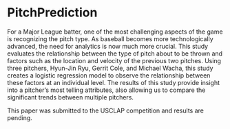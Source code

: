 # PitchPrediction

For a Major League batter, one of the most challenging aspects of the game is recognizing the pitch type. As baseball becomes more technologically advanced, the need for analytics is now much more crucial. This study evaluates the relationship between the type of pitch about to be thrown and factors such as the location and velocity of the previous two pitches. Using three pitchers, Hyun-Jin Ryu, Gerrit Cole, and Michael Wacha, this study creates a logistic regression model to observe the relationship between these factors at an individual level. The results of this study provide insight into a pitcher’s most telling attributes, also allowing us to compare the significant trends between multiple pitchers. 

This paper was submitted to the USCLAP competition and results are pending.
